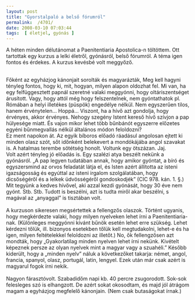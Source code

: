 ```yaml
---
layout: post
title: "Gyorstalpaló a belső fórumról"
permalink:  /4701/ 
date: 2008-03-10 07:03:44
tags:  [ életjel, gyónás ] 
---
```

A héten minden délutánomat a Paenitentiaria Apostolica-n töltöttem. Ott tartottak egy kurzus a lelki életről, gyónásról, belső fórumról. A téma igen fontos és érdekes. A kurzus kevésbé volt meggyőző.



<!--break-->  
<div>&nbsp;</div><div>Főként az egyházjog kánonjait sorolták és magyarázták, Meg kell hagyni tényleg fontos, hogy ki, mit, hogyan, milyen alapon oldozhat fel. Mi van, ha egy felfüggesztett&nbsp;papnál szeretné valaki meggyónni, hogy oltáriszentséget árusított. Vagy, hogy attól még hogy felszentelnek, nem gyóntathatok pl. Rómában a helyi illetékes (püspök) engedélye nélkül. Nem egyszerűen tilos, hanem érvénytelen&hellip; Hoppá&hellip; Viszont, ha a hívő azt gondolja, hogy érvényes, akkor érvényes. Nehogy szegény Istent kereső hívő szívjon a pap hülyesége miatt. És vajon mikor lehet több bűnbánót egyszerre előzetes egyéni bűnmegvallás nélkül általános módon feloldozni?</div><div>Ez ment napokon át. Az egyik bíboros előadó ráadásul angolosan ejtett ki minden olasz szót, sőt időnként belekevert a mondókájába angol szavakat is. A hatalmas terembe sötétség honolt. Voltunk egy ötszázan. Jaj.</div><div>Volt azért tényleg jó előadás is. Egy szalézi atya beszélt nekünk a gyónásról. &bdquo;A pap legyen tudatában annak, hogy amikor gyóntat, a bíró és egyszersmind az orvos feladatát látja el, és Isten azért állította az isteni igazságosság és egyúttal az isteni irgalom szolgálatában, hogy dicsőségéről és a lelkek üdvösségéről gondoskodjék&rdquo; (CIC 978. kán. 1. &sect;.) Mit tegyünk a kedves hívővel, aki azzal kezdi gyónását, hogy 30 éve nem gyónt. Stb. Stb. Tudott is beszélni, azt is tudta miről akar beszélni, s magával az &bdquo;anyaggal&rdquo; is tisztában volt.</div><div>&nbsp;</div><div>A kurzuson sikeresen megsértettek a fellengzős olaszok. Történt ugyanis, hogy megkérdezte valaki, hogy milyen nyelveken lehet írni a Paenitentiaria-nak. (Különleges meggyónni kívánt bűnök esetén lehet erre szükség. Lehet kérdezni tőlük, ill. bizonyos esetekben tőlük kell megtudakolni, lehet-e és ha igen, milyen feltételekkel feloldozni az illetőt.) No, ők fellengzősen azt mondták, hogy &bdquo;Gyakorlatilag minden nyelven lehet írni nekünk. Kivételt képeznek persze az olyan nyelvek mint a magyar vagy a szuahéli.&rdquo; Később kiderült, hogy a &bdquo;minden nyelv&rdquo; náluk a következőket takarja: német, angol, francia, spanyol, olasz, portugál, latin, lengyel. Ezek után már csak azért is magyarul fogok írni nekik.</div><div>&nbsp;</div><div>Nagyon fárasztóvolt. Szabadidőm napi kb. 40 percre zsugorodott. Sok-sok felesleges szó is elhangzott. De azért sokat okosodtam, és majd jól átrágom magam a egyházjog megfelelő kánonjain. (Nem csak butaságokat írnak.)</div>&nbsp;

